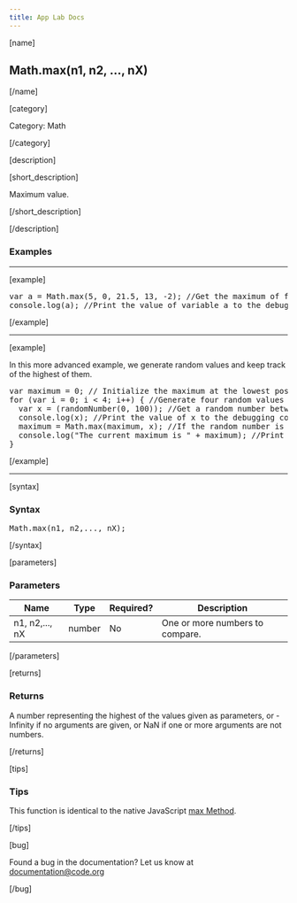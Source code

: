 ```yaml
---
title: App Lab Docs
---
```


[name]

## Math.max(n1, n2, ..., nX)

[/name]


[category]

Category: Math

[/category]

[description]

[short_description]

Maximum value.

[/short_description]

[/description]

### Examples
____________________________________________________

[example]

<pre>
var a = Math.max(5, 0, 21.5, 13, -2); //Get the maximum of five values and store it in variable a
console.log(a); //Print the value of variable a to the debugging console, in this case "21.5"
</pre>

[/example]

____________________________________________________

[example]

In this more advanced example, we generate random values and keep track of the highest of them.
<pre>
var maximum = 0; // Initialize the maximum at the lowest possible value
for (var i = 0; i < 4; i++) { //Generate four random values
  var x = (randomNumber(0, 100)); //Get a random number between 0 and 100 and store it in variable x
  console.log(x); //Print the value of x to the debugging console
  maximum = Math.max(maximum, x); //If the random number is greater than our current maximum, it's the new maximum
  console.log("The current maximum is " + maximum); //Print the value of maximum to the debugging console
}
</pre>


[/example]

____________________________________________________

[syntax]

### Syntax
<pre>
Math.max(n1, n2,..., nX);
</pre>

[/syntax]

[parameters]

### Parameters

| Name  | Type | Required? | Description |
|-----------------|------|-----------|-------------|
| n1, n2,..., nX | number | No | One or more numbers to compare.  |

[/parameters]

[returns]

### Returns
A number representing the highest of the values given as parameters, or -Infinity if no arguments are given, or NaN if one or more arguments are not numbers.

[/returns]

[tips]

### Tips
This function is identical to the native JavaScript [max Method](http://www.w3schools.com/jsref/jsref_max.asp).

[/tips]

[bug]

Found a bug in the documentation? Let us know at documentation@code.org

[/bug]
